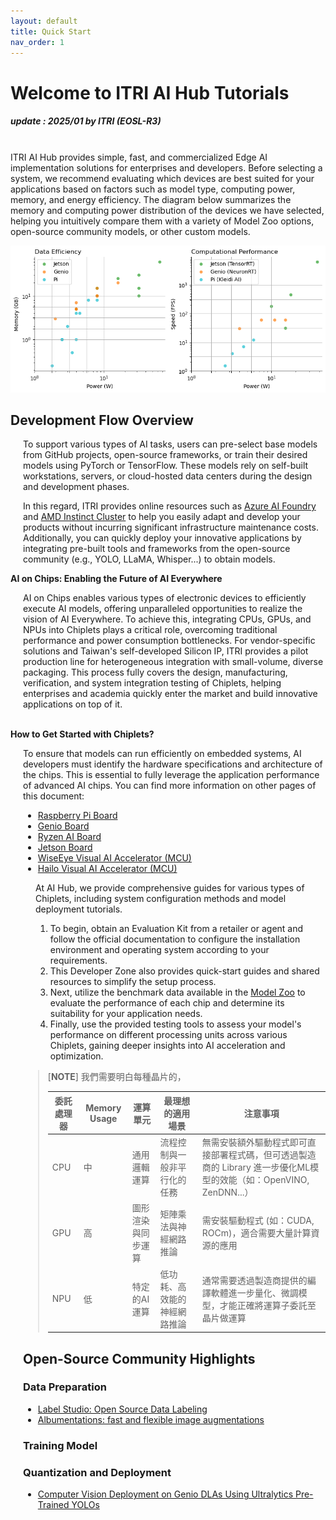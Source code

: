 ```yaml
---
layout: default
title: Quick Start
nav_order: 1
---
```


# Welcome to ITRI AI Hub Tutorials
##### update : 2025/01 by ITRI (EOSL-R3)

<br>ITRI AI Hub provides simple, fast, and commercialized Edge AI implementation solutions for enterprises and developers. Before selecting a system, we recommend evaluating which devices are best suited for your applications based on factors such as model type, computing power, memory, and energy efficiency. The diagram below summarizes the memory and computing power distribution of the devices we have selected, helping you intuitively compare them with a variety of Model Zoo options, open-source community models, or other custom models.

<div align="center">
<img src="docs/assets/images/pages/metric_of_all_devices.png" width="760"/>
</div>

## **Development Flow Overview**

<div style="margin-left: 20px;">
<p>To support various types of AI tasks, users can pre-select base models from GitHub projects, open-source frameworks, or train their desired models using PyTorch or TensorFlow. These models rely on self-built workstations, servers, or cloud-hosted data centers during the design and development phases. 

In this regard, ITRI provides online resources such as <a href="https://azure.microsoft.com/en-us/products/machine-learning">Azure AI Foundry</a> and <a href="https://www.aita.org.tw/News/news_more?id=82a8da71e7cc4cf6acb657a789165822">AMD Instinct Cluster</a> to help you easily adapt and develop your products without incurring significant infrastructure maintenance costs. Additionally, you can quickly deploy your innovative applications by integrating pre-built tools and frameworks from the open-source community (e.g., YOLO, LLaMA, Whisper...) to obtain models.</p>
</div>

<strong>AI on Chips: Enabling the Future of AI Everywhere</strong>
<div style="margin-left: 20px;">
AI on Chips enables various types of electronic devices to efficiently execute AI models, offering unparalleled opportunities to realize the vision of AI Everywhere. To achieve this, integrating CPUs, GPUs, and NPUs into Chiplets plays a critical role, overcoming traditional performance and power consumption bottlenecks. For vendor-specific solutions and Taiwan's self-developed Silicon IP, ITRI provides a pilot production line for heterogeneous integration with small-volume, diverse packaging. This process fully covers the design, manufacturing, verification, and system integration testing of Chiplets, helping enterprises and academia quickly enter the market and build innovative applications on top of it.
</div><br>


<strong>How to Get Started with Chiplets?</strong>
<div style="margin-left: 20px;">
To ensure that models can run efficiently on embedded systems, AI developers must identify the hardware specifications and architecture of the chips. This is essential to fully leverage the application performance of advanced AI chips. You can find more information on other pages of this document:
<ul>
    <li><a href="https://r300-ai.github.io/ITRI-AI-Hub/">Raspberry Pi Board</a></li>
    <li><a href="https://r300-ai.github.io/ITRI-AI-Hub/docs/genio-evk.html">Genio Board</a></li>
    <li><a href="https://r300-ai.github.io/ITRI-AI-Hub/docs/ryzen.html">Ryzen AI Board</a></li>
    <li><a href="https://r300-ai.github.io/ITRI-AI-Hub/">Jetson Board</a></li>
    <li><a href="https://r300-ai.github.io/ITRI-AI-Hub/">WiseEye Visual AI Accelerator (MCU)</a></li>
    <li><a href="https://r300-ai.github.io/ITRI-AI-Hub/">Hailo Visual AI Accelerator (MCU)</a></li>
</ul>

<div style="margin-left: 20px;">
<p>At AI Hub, we provide comprehensive guides for various types of Chiplets, including system configuration methods and model deployment tutorials. 

1. To begin, obtain an Evaluation Kit from a retailer or agent and follow the official documentation to configure the installation environment and operating system according to your requirements. 
2. This Developer Zone also provides quick-start guides and shared resources to simplify the setup process. 
3. Next, utilize the benchmark data available in the <a href="https://github.com/R300-AI/ITRI-AI-Hub/tree/main/Model-Zoo">Model Zoo</a> to evaluate the performance of each chip and determine its suitability for your application needs. 
4. Finally, use the provided testing tools to assess your model's performance on different processing units across various Chiplets, gaining deeper insights into AI acceleration and optimization.</p>
</div>

> [**NOTE**] 我們需要明白每種晶片的，<br>
>
> | 委託處理器  | Memory Usage       | 運算單元  | 最理想的適用場景   | 注意事項                                                     |
> |------|-----|--------------------|------------------------------|--------------------------------------------------------------|
> | CPU  | 中  | 通用邏輯運算       | 流程控制與一般非平行化的任務    | 無需安裝額外驅動程式即可直接部署程式碼，但可透過製造商的 Library 進一步優化ML模型的效能（如：OpenVINO, ZenDNN...） |
> | GPU  | 高  | 圖形渲染與同步運算  | 矩陣乘法與神經網路推論        | 需安裝驅動程式 (如：CUDA, ROCm)，適合需要大量計算資源的應用          |
> | NPU  | 低  | 特定的AI運算       | 低功耗、高效能的神經網路推論   | 通常需要透過製造商提供的編譯軟體進一步量化、微調模型，才能正確將運算子委託至晶片做運算         |

## **Open-Source Community Highlights**
### Data Preparation
* [Label Studio: Open Source Data Labeling](https://labelstud.io/)
* [Albumentations: fast and flexible image augmentations](https://albumentations.ai/)

### Training Model

### Quantization and Deployment
* [Computer Vision Deployment on Genio DLAs Using Ultralytics Pre-Trained YOLOs]()